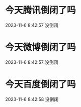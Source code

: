 # 今天腾讯倒闭了吗

2023-11-6 8:42:57 没倒闭

# 今天微博倒闭了吗

2023-11-6 8:42:57 没倒闭

# 今天百度倒闭了吗

2023-11-6 8:42:58 没倒闭

